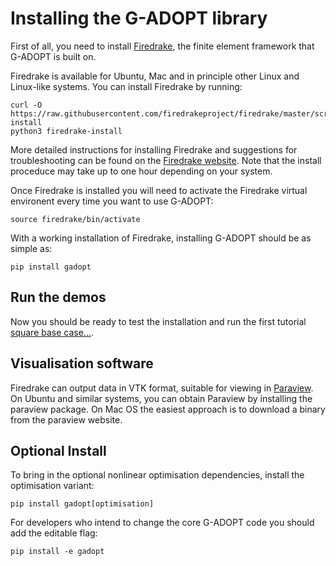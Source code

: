 # Installing the G-ADOPT library

First of all, you need to install [Firedrake](https://www.firedrakeproject.org), the finite element framework that G-ADOPT is built on.

Firedrake is available for Ubuntu, Mac and in principle other Linux and Linux-like systems. 
You can install Firedrake by running: 

    curl -O https://raw.githubusercontent.com/firedrakeproject/firedrake/master/scripts/firedrake-install
    python3 firedrake-install

More detailed instructions for installing Firedrake and suggestions for troubleshooting can be found 
on the [Firedrake website](https://www.firedrakeproject.org/download.html). Note that the install proceduce may take 
up to one hour depending on your system.

Once Firedrake is installed you will need to activate the Firedrake virtual environent every time you want 
to use G-ADOPT:

    source firedrake/bin/activate

With a working installation of Firedrake, installing G-ADOPT should be as simple as:

    pip install gadopt


## Run the demos

Now you should be ready to test the installation and run the first tutorial [square base case...]().


## Visualisation software

Firedrake can output data in VTK format, suitable for viewing in [Paraview](https://www.paraview.org/). 
On Ubuntu and similar systems, you can obtain Paraview by installing the paraview package. On Mac OS the 
easiest approach is to download a binary from the paraview website.

## Optional Install

To bring in the optional nonlinear optimisation dependencies, install the optimisation variant:

    pip install gadopt[optimisation]

For developers who intend to change the core G-ADOPT code you should add the editable flag:

    pip install -e gadopt
